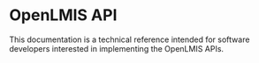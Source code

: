 OpenLMIS API
=============

This documentation is a technical reference intended for software developers interested in implementing the OpenLMIS APIs.
